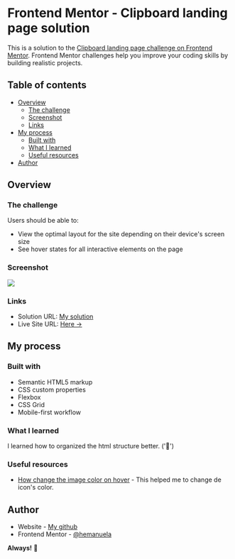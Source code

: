 # Frontend Mentor - Clipboard landing page solution

This is a solution to the [Clipboard landing page challenge on Frontend Mentor](https://www.frontendmentor.io/challenges/clipboard-landing-page-5cc9bccd6c4c91111378ecb9). Frontend Mentor challenges help you improve your coding skills by building realistic projects. 

## Table of contents

- [Overview](#overview)
  - [The challenge](#the-challenge)
  - [Screenshot](#screenshot)
  - [Links](#links)
- [My process](#my-process)
  - [Built with](#built-with)
  - [What I learned](#what-i-learned)
  - [Useful resources](#useful-resources)
- [Author](#author)


## Overview

### The challenge

Users should be able to:

- View the optimal layout for the site depending on their device's screen size
- See hover states for all interactive elements on the page

### Screenshot

![](https://github.com/hemanuela/clipboard-landing-page-master/blob/main/design/myscreenshot.jpg)



### Links

- Solution URL: [My solution](https://github.com/hemanuela/clipboard-landing-page-master)
- Live Site URL: [Here ->](https://hemanuela.github.io/clipboard-landing-page-master/)

## My process

### Built with

- Semantic HTML5 markup
- CSS custom properties
- Flexbox
- CSS Grid
- Mobile-first workflow



### What I learned

I learned how to organized the html structure better.
('🎉')




### Useful resources

- [How change the image color on hover](https://css-tricks.com/the-many-ways-to-change-an-svg-fill-on-hover-and-when-to-use-them/) - This helped me to change de icon's color.


## Author

- Website - [My github](https://github.com/hemanuela)
- Frontend Mentor - [@hemanuela](https://www.frontendmentor.io/profile/hemanuela)




**Always!** 🚀
